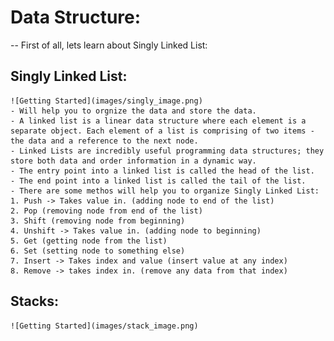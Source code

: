 # Data Structure: 
-- First of all, lets learn about Singly Linked List: 
 ## Singly Linked List:

    ![Getting Started](images/singly_image.png)
    - Will help you to orgnize the data and store the data. 
    - A linked list is a linear data structure where each element is a separate object. Each element of a list is comprising of two items - the data and a reference to the next node. 
    - Linked Lists are incredibly useful programming data structures; they store both data and order information in a dynamic way. 
    - The entry point into a linked list is called the head of the list.
    - The end point into a linked list is called the tail of the list. 
    - There are some methos will help you to organize Singly Linked List:
    1. Push -> Takes value in. (adding node to end of the list)
    2. Pop (removing node from end of the list)
    3. Shift (removing node from beginning)
    4. Unshift -> Takes value in. (adding node to beginning)
    5. Get (getting node from the list)
    6. Set (setting node to something else)
    7. Insert -> Takes index and value (insert value at any index)
    8. Remove -> takes index in. (remove any data from that index)

## Stacks: 

    ![Getting Started](images/stack_image.png)
    

